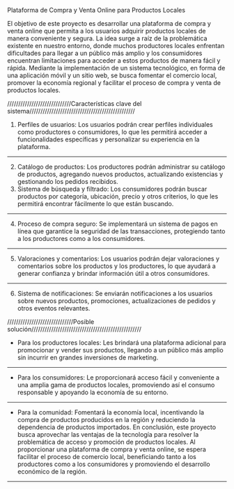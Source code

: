 Plataforma de Compra y Venta Online para Productos Locales

El objetivo de este proyecto es desarrollar una plataforma de compra y venta online que
permita a los usuarios adquirir productos locales de manera conveniente y segura. La idea surge
a raíz de la problemática existente en nuestro entorno, donde muchos productores locales
enfrentan dificultades para llegar a un público más amplio y los consumidores encuentran
limitaciones para acceder a estos productos de manera fácil y rápida. Mediante la
implementación de un sistema tecnológico, en forma de una aplicación móvil y un sitio web, se
busca fomentar el comercio local, promover la economía regional y facilitar el proceso de
compra y venta de productos locales.

/////////////////////////////Características clave del sistema////////////////////////////////////////////////

1. Perfiles de usuarios: Los usuarios podrán crear perfiles individuales como productores
o consumidores, lo que les permitirá acceder a funcionalidades específicas y personalizar su
experiencia en la plataforma.
----------------------------------------
2. Catálogo de productos: Los productores podrán administrar su catálogo de productos,
agregando nuevos productos, actualizando existencias y gestionando los pedidos recibidos.
3. Sistema de búsqueda y filtrado: Los consumidores podrán buscar productos por
categoría, ubicación, precio y otros criterios, lo que les permitirá encontrar fácilmente lo que
están buscando.
-----------------------------------------
4. Proceso de compra seguro: Se implementará un sistema de pagos en línea que
garantice la seguridad de las transacciones, protegiendo tanto a los productores como a los
consumidores.
--------------------------------------------------
5. Valoraciones y comentarios: Los usuarios podrán dejar valoraciones y comentarios
sobre los productos y los productores, lo que ayudará a generar confianza y brindar información
útil a otros consumidores.
--------------------------------------------------------
6. Sistema de notificaciones: Se enviarán notificaciones a los usuarios sobre nuevos
productos, promociones, actualizaciones de pedidos y otros eventos relevantes.


//////////////////////////////Posible solución//////////////////////////////////////////////////

- Para los productores locales: Les brindará una plataforma adicional para promocionar y
vender sus productos, llegando a un público más amplio sin incurrir en grandes inversiones de
marketing.
----------------------------------------------------------
- Para los consumidores: Le proporcionará acceso fácil y conveniente a una amplia gama
de productos locales, promoviendo así el consumo responsable y apoyando la economía de su
entorno.
-----------------------------------------------------------------
- Para la comunidad: Fomentará la economía local, incentivando la compra de productos
producidos en la región y reduciendo la dependencia de productos importados.
En conclusión, este proyecto busca aprovechar las ventajas de la tecnología para resolver
la problemática de acceso y promoción de productos locales. Al proporcionar una plataforma de
compra y venta online, se espera facilitar el proceso de comercio local, beneficiando tanto a los
productores como a los consumidores y promoviendo el desarrollo económico de la región.
---------------------------------------------------------------------------------------------------------
